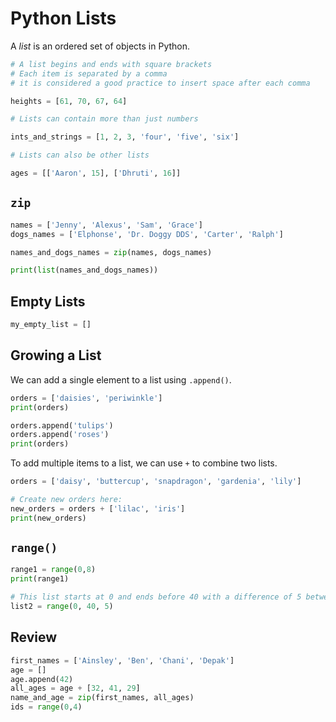 # Python Lists

A _list_ is an ordered set of objects in Python.

```python
# A list begins and ends with square brackets
# Each item is separated by a comma
# it is considered a good practice to insert space after each comma

heights = [61, 70, 67, 64]

# Lists can contain more than just numbers

ints_and_strings = [1, 2, 3, 'four', 'five', 'six']

# Lists can also be other lists

ages = [['Aaron', 15], ['Dhruti', 16]]
```

## `zip`

```python
names = ['Jenny', 'Alexus', 'Sam', 'Grace']
dogs_names = ['Elphonse', 'Dr. Doggy DDS', 'Carter', 'Ralph']

names_and_dogs_names = zip(names, dogs_names)

print(list(names_and_dogs_names))
```

## Empty Lists

```python
my_empty_list = []
```

## Growing a List

We can add a single element to a list using `.append()`.

```python
orders = ['daisies', 'periwinkle']
print(orders)

orders.append('tulips')
orders.append('roses')
print(orders)
```

To add multiple items to a list, we can use `+` to combine two lists.

```python
orders = ['daisy', 'buttercup', 'snapdragon', 'gardenia', 'lily']

# Create new orders here:
new_orders = orders + ['lilac', 'iris']
print(new_orders)
```

## `range()`

```python
range1 = range(0,8)
print(range1)

# This list starts at 0 and ends before 40 with a difference of 5 between items
list2 = range(0, 40, 5)
```

## Review

```python
first_names = ['Ainsley', 'Ben', 'Chani', 'Depak']
age = []
age.append(42)
all_ages = age + [32, 41, 29]
name_and_age = zip(first_names, all_ages)
ids = range(0,4)
```

